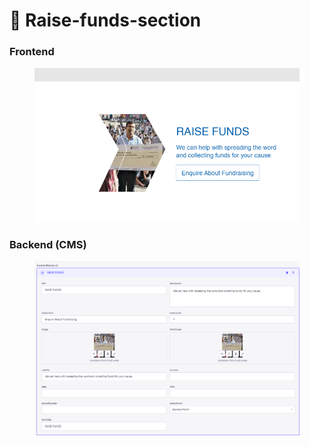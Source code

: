 # 📎 Raise-funds-section

### **Frontend**

<figure><img src="../../.gitbook/assetsMukand/Raise-funds-section.png" alt=""><figcaption></figcaption></figure>

### Backend (CMS)

<figure><img src="../../.gitbook/assetsMukand/Raise-funds-section-cms.png" alt=""><figcaption></figcaption></figure>
